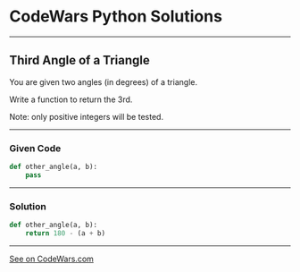 # CodeWars Python Solutions

---

## Third Angle of a Triangle


You are given two angles (in degrees) of a triangle.

Write a function to return the 3rd.

Note: only positive integers will be tested.

---

### Given Code


```python
def other_angle(a, b):
    pass
```

---

### Solution


```python
def other_angle(a, b):
    return 180 - (a + b)
```


---


[See on CodeWars.com](https://www.codewars.com/kata/5a023c426975981341000014/)
